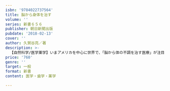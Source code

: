 ```yaml
---
isbn: '9784022737564'
title: 脳から身体を治す
volume: ''
series: 新書６５６
publisher: 朝日新聞出版
pubdate: '2018-02-13'
cover: ''
author: 久賀谷亮／著
description: >-
  【自然科学/医学薬学】いまアメリカを中心に世界で、「脳から体の不調を治す医療」が注目されている。器質的に問題ないにもかかわらず、なかなか改善しい症状。その多くは脳に原因があった！　科学的根拠に基づいた「脳から健康になる」メカニズムを紹介。
price: '760'
genre: ''
target: 一般
format: 新書
content: 医学・歯学・薬学

---
```

